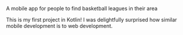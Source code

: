 A mobile app for people to find basketball leagues in their area

This is my first project in Kotlin! I was delightfully surprised how similar mobile development is to web development. 
